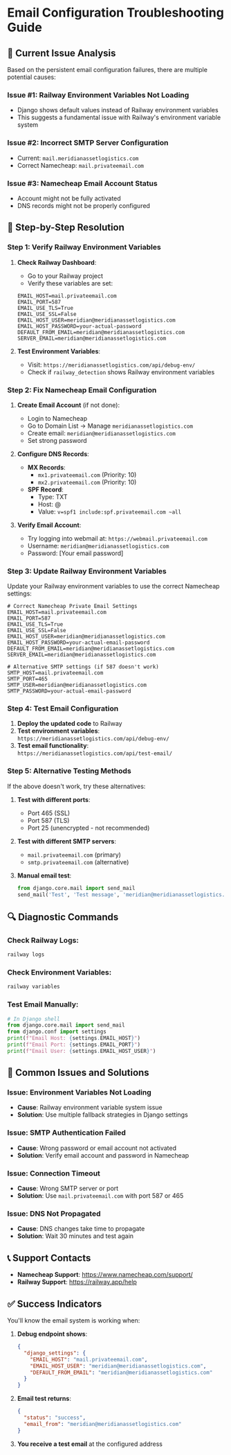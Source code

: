 # Email Configuration Troubleshooting Guide

## 🚨 Current Issue Analysis

Based on the persistent email configuration failures, there are multiple potential causes:

### **Issue #1: Railway Environment Variables Not Loading**
- Django shows default values instead of Railway environment variables
- This suggests a fundamental issue with Railway's environment variable system

### **Issue #2: Incorrect SMTP Server Configuration**
- Current: `mail.meridianassetlogistics.com`
- Correct Namecheap: `mail.privateemail.com`

### **Issue #3: Namecheap Email Account Status**
- Account might not be fully activated
- DNS records might not be properly configured

## 🔧 Step-by-Step Resolution

### **Step 1: Verify Railway Environment Variables**

1. **Check Railway Dashboard**:
   - Go to your Railway project
   - Verify these variables are set:
   ```
   EMAIL_HOST=mail.privateemail.com
   EMAIL_PORT=587
   EMAIL_USE_TLS=True
   EMAIL_USE_SSL=False
   EMAIL_HOST_USER=meridian@meridianassetlogistics.com
   EMAIL_HOST_PASSWORD=your-actual-password
   DEFAULT_FROM_EMAIL=meridian@meridianassetlogistics.com
   SERVER_EMAIL=meridian@meridianassetlogistics.com
   ```

2. **Test Environment Variables**:
   - Visit: `https://meridianassetlogistics.com/api/debug-env/`
   - Check if `railway_detection` shows Railway environment variables

### **Step 2: Fix Namecheap Email Configuration**

1. **Create Email Account** (if not done):
   - Login to Namecheap
   - Go to Domain List → Manage `meridianassetlogistics.com`
   - Create email: `meridian@meridianassetlogistics.com`
   - Set strong password

2. **Configure DNS Records**:
   - **MX Records**:
     - `mx1.privateemail.com` (Priority: 10)
     - `mx2.privateemail.com` (Priority: 10)
   - **SPF Record**:
     - Type: TXT
     - Host: @
     - Value: `v=spf1 include:spf.privateemail.com ~all`

3. **Verify Email Account**:
   - Try logging into webmail at: `https://webmail.privateemail.com`
   - Username: `meridian@meridianassetlogistics.com`
   - Password: [Your email password]

### **Step 3: Update Railway Environment Variables**

Update your Railway environment variables to use the correct Namecheap settings:

```env
# Correct Namecheap Private Email Settings
EMAIL_HOST=mail.privateemail.com
EMAIL_PORT=587
EMAIL_USE_TLS=True
EMAIL_USE_SSL=False
EMAIL_HOST_USER=meridian@meridianassetlogistics.com
EMAIL_HOST_PASSWORD=your-actual-email-password
DEFAULT_FROM_EMAIL=meridian@meridianassetlogistics.com
SERVER_EMAIL=meridian@meridianassetlogistics.com

# Alternative SMTP settings (if 587 doesn't work)
SMTP_HOST=mail.privateemail.com
SMTP_PORT=465
SMTP_USER=meridian@meridianassetlogistics.com
SMTP_PASSWORD=your-actual-email-password
```

### **Step 4: Test Email Configuration**

1. **Deploy the updated code** to Railway
2. **Test environment variables**: `https://meridianassetlogistics.com/api/debug-env/`
3. **Test email functionality**: `https://meridianassetlogistics.com/api/test-email/`

### **Step 5: Alternative Testing Methods**

If the above doesn't work, try these alternatives:

1. **Test with different ports**:
   - Port 465 (SSL)
   - Port 587 (TLS)
   - Port 25 (unencrypted - not recommended)

2. **Test with different SMTP servers**:
   - `mail.privateemail.com` (primary)
   - `smtp.privateemail.com` (alternative)

3. **Manual email test**:
   ```python
   from django.core.mail import send_mail
   send_mail('Test', 'Test message', 'meridian@meridianassetlogistics.com', ['your-test@email.com'])
   ```

## 🔍 Diagnostic Commands

### **Check Railway Logs**:
```bash
railway logs
```

### **Check Environment Variables**:
```bash
railway variables
```

### **Test Email Manually**:
```python
# In Django shell
from django.core.mail import send_mail
from django.conf import settings
print(f"Email Host: {settings.EMAIL_HOST}")
print(f"Email Port: {settings.EMAIL_PORT}")
print(f"Email User: {settings.EMAIL_HOST_USER}")
```

## 🚨 Common Issues and Solutions

### **Issue: Environment Variables Not Loading**
- **Cause**: Railway environment variable system issue
- **Solution**: Use multiple fallback strategies in Django settings

### **Issue: SMTP Authentication Failed**
- **Cause**: Wrong password or email account not activated
- **Solution**: Verify email account and password in Namecheap

### **Issue: Connection Timeout**
- **Cause**: Wrong SMTP server or port
- **Solution**: Use `mail.privateemail.com` with port 587 or 465

### **Issue: DNS Not Propagated**
- **Cause**: DNS changes take time to propagate
- **Solution**: Wait 30 minutes and test again

## 📞 Support Contacts

- **Namecheap Support**: https://www.namecheap.com/support/
- **Railway Support**: https://railway.app/help

## ✅ Success Indicators

You'll know the email system is working when:

1. **Debug endpoint shows**:
   ```json
   {
     "django_settings": {
       "EMAIL_HOST": "mail.privateemail.com",
       "EMAIL_HOST_USER": "meridian@meridianassetlogistics.com",
       "DEFAULT_FROM_EMAIL": "meridian@meridianassetlogistics.com"
     }
   }
   ```

2. **Email test returns**:
   ```json
   {
     "status": "success",
     "email_from": "meridian@meridianassetlogistics.com"
   }
   ```

3. **You receive a test email** at the configured address
